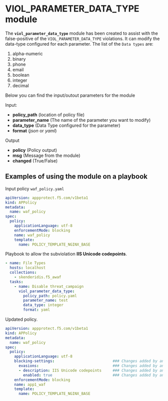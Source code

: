 # VIOL_PARAMETER_DATA_TYPE module

The **`viol_parameter_data_type`** module has been created to assist with the false-positive of the `VIOL_PARAMETER_DATA_TYPE` violations. It can modify the data-type configured for each parameter. The list of the `Data types` are:

1. alpha-numeric
1. binary
1. phone
1. email
1. boolean
1. integer
1. decimal

Below you can find the input/outout parameters for the module

Input:
- **policy_path** (location of policy file)
- **parameter_name** (The name of the parameter you want to modify)
- **data_type** (Data Type configured for the parameter)
- **format** (*json* or *yaml*)

Output
- **policy** (Policy output)
- **msg** (Message from the module)
- **changed** (True/False)

## Examples of using the module on a playbook

  Input policy `waf_policy.yaml`
  ```yaml
  apiVersion: appprotect.f5.com/v1beta1
  kind: APPolicy
  metadata:
    name: waf_policy
  spec:
    policy:
      applicationLanguage: utf-8
      enforcementMode: blocking
      name: waf_policy
      template:
        name: POLICY_TEMPLATE_NGINX_BASE
  ```


  Playbook to allow the subviolation **IIS Unicode codepoints**.
  ```yaml
  - name: File Types
    hosts: localhost
    collections:
      - skenderidis.f5_awaf   
    tasks:
      - name: Disable threat_campaign
        viol_parameter_data_type:
          policy_path: policy.yaml
          parameter_name: test
          data_type: integer
          format: yaml
  ```

  Updated policy.
  ```yaml
  apiVersion: appprotect.f5.com/v1beta1
  kind: APPolicy
  metadata:
    name: waf_policy
  spec:
    policy:
      applicationLanguage: utf-8
      blocking-settings:                          ### Changes added by ansible module
        evasions:                                 ### Changes added by ansible module
        - description: IIS Unicode codepoints     ### Changes added by ansible module
          enabled: true                           ### Changes added by ansible module
      enforcementMode: blocking
      name: app1_waf
      template:
        name: POLICY_TEMPLATE_NGINX_BASE
  ```
